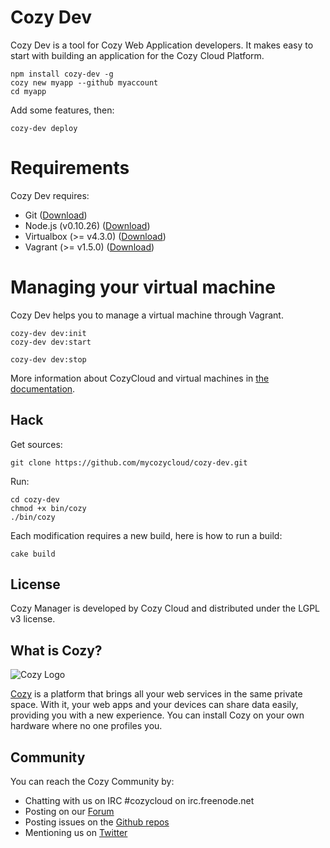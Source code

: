 # Cozy Dev

Cozy Dev is a tool for Cozy Web Application developers. It makes easy to
start with building an application for the Cozy Cloud Platform.

    npm install cozy-dev -g
    cozy new myapp --github myaccount
    cd myapp

Add some features, then:

    cozy-dev deploy

# Requirements

Cozy Dev requires:

* Git ([Download](http://git-scm.com/book/en/Getting-Started-Installing-Git))
* Node.js (v0.10.26) ([Download](http://blog.nodejs.org/2014/02/18/node-v0-10-26-stable/))
* Virtualbox (>= v4.3.0) ([Download](https://www.virtualbox.org/wiki/Downloads))
* Vagrant (>= v1.5.0) ([Download](http://www.vagrantup.com/downloads.html))

# Managing your virtual machine

Cozy Dev helps you to manage a virtual machine through Vagrant.

```
cozy-dev dev:init
cozy-dev dev:start

cozy-dev dev:stop
```

More information about CozyCloud and virtual machines in [the documentation](http://cozy.io/hack/getting-started/setup-environment.html#for-applications-that-take-advantage-of-the-data-system).

## Hack

Get sources:

    git clone https://github.com/mycozycloud/cozy-dev.git

Run:

    cd cozy-dev
    chmod +x bin/cozy
    ./bin/cozy

Each modification requires a new build, here is how to run a build:

    cake build


## License

Cozy Manager is developed by Cozy Cloud and distributed under the LGPL v3 license.

## What is Cozy?

![Cozy Logo](https://raw.github.com/mycozycloud/cozy-setup/gh-pages/assets/images/happycloud.png)

[Cozy](http://cozy.io) is a platform that brings all your web services in the
same private space.  With it, your web apps and your devices can share data
easily, providing you with a new experience. You can install Cozy on your own
hardware where no one profiles you.

## Community

You can reach the Cozy Community by:

* Chatting with us on IRC #cozycloud on irc.freenode.net
* Posting on our [Forum](https://groups.google.com/forum/?fromgroups#!forum/cozy-cloud)
* Posting issues on the [Github repos](https://github.com/mycozycloud/)
* Mentioning us on [Twitter](http://twitter.com/mycozycloud)
